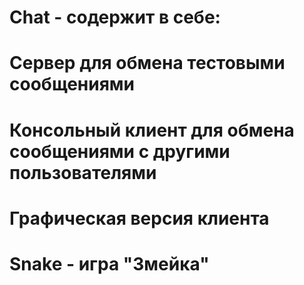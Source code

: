 # Chat - содержит в себе:
# Сервер для обмена тестовыми сообщениями
# Консольный клиент для обмена сообщениями с другими пользователями
# Графическая версия клиента
#
# Snake - игра "Змейка"
